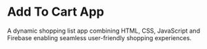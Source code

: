 # Add To Cart App
A dynamic shopping list app combining HTML, CSS, JavaScript and Firebase enabling seamless user-friendly shopping experiences.

